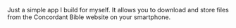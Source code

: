 Just a simple app I build for myself.  It allows you to download and store files from the Concordant Bible website on your smartphone.
